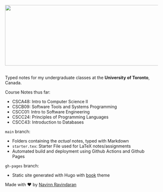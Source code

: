 <!--
---
title: "Home"
slug: "index"
bookHidden: true
bookToc: false
---
-->
<div align="center"><img width="800" height="200" src="https://navn.me/notes/logo.svg" /></div><br />   

Typed notes for my undergraduate classes at the **University of Toronto**, Canada.

Course Notes thus far: 
- CSCA48: Intro to Computer Science II  
- CSCB09: Software Tools and Systems Programming
- CSCC01: Intro to Software Engineering
- CSCC24: Principles of Programming Languages
- CSCC43: Introduction to Databases

`main` branch: 
  - Folders containing the *actual* notes, typed with Markdown  
  - `starter.tex`: Starter File used for LaTeX notes/assignments
  - Automated build and deployment using Github Actions and Github Pages

`gh-pages` branch: 
  - Static site generated with Hugo with [book](https://github.com/alex-shpak/hugo-book/) theme

Made with ❤️ by [Navinn Ravindaran](https://navn.me)
